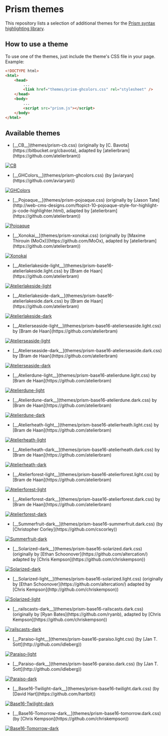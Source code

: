 # Prism themes

This repository lists a selection of additional themes for the [Prism syntax highlighting library](http://prismjs.com/).

## How to use a theme

To use one of the themes, just include the theme's CSS file in your page. Example:

```html
<!DOCTYPE html>
<html>
    <head>
        ...
        <link href="themes/prism-ghcolors.css" rel="stylesheet" />
    </head>
    <body>
        ...
        <script src="prism.js"></script>
    </body>
</html>
```

## Available themes

* <p>[__CB__](themes/prism-cb.css) (originally by [C. Bavota](https://bitbucket.org/cbavota), adapted by [atelierbram](https://github.com/atelierbram))<br />
[![CB](screenshots/prism-cb.png)](themes/prism-cb.css)</p>
* <p>[__GHColors__](themes/prism-ghcolors.css) (by [aviaryan](https://github.com/aviaryan))<br />
[![GHColors](screenshots/prism-ghcolors.png)](themes/prism-ghcolors.css)</p>
* <p>[__Pojoaque__](themes/prism-pojoaque.css) (originally by [Jason Tate](http://web-cms-designs.com/ftopict-10-pojoaque-style-for-highlight-js-code-highlighter.html), adapted by [atelierbram](https://github.com/atelierbram))<br />
[![Pojoaque](screenshots/prism-pojoaque.png)](themes/prism-pojoaque.css)</p>
* <p>[__Xonokai__](themes/prism-xonokai.css) (originally by [Maxime Thirouin (MoOx)](https://github.com/MoOx), adapted by [atelierbram](https://github.com/atelierbram))<br />
[![Xonokai](screenshots/prism-xonokai.png)](themes/prism-xonokai.css)</p>
* <p>[__Atelierlakeside-light__](themes/prism-base16-atelierlakeside.light.css) by [Bram de Haan](https://github.com/atelierbram)<br />
[![Atelierlakeside-light](screenshots/prism-atelierlakeside-light.png)](themes/prism-base16-atelierlakeside.light.css)</p>
* <p>[__Atelierlakeside-dark__](themes/prism-base16-atelierlakeside.dark.css) by [Bram de Haan](https://github.com/atelierbram)<br />
[![Atelierlakeside-dark](screenshots/prism-atelierlakeside-dark.png)](themes/prism-base16-atelierlakeside.dark.css)</p>
* <p>[__Atelierseaside-light__](themes/prism-base16-atelierseaside.light.css) by [Bram de Haan](https://github.com/atelierbram)<br />
[![Atelierseaside-light](screenshots/prism-atelierseaside-light.png)](themes/prism-base16-atelierseaside.light.css)</p>
* <p>[__Atelierseaside-dark__](themes/prism-base16-atelierseaside.dark.css) by [Bram de Haan](https://github.com/atelierbram)<br />
[![Atelierseaside-dark](screenshots/prism-atelierseaside-dark.png)](themes/prism-base16-atelierseaside.dark.css)</p>
* <p>[__Atelierdune-light__](themes/prism-base16-atelierdune.light.css) by [Bram de Haan](https://github.com/atelierbram)<br />
[![Atelierdune-light](screenshots/prism-atelierdune-light.png)](themes/prism-base16-atelierdune.light.css)</p>
* <p>[__Atelierdune-dark__](themes/prism-base16-atelierdune.dark.css) by [Bram de Haan](https://github.com/atelierbram)<br />
[![Atelierdune-dark](screenshots/prism-atelierdune-dark.png)](themes/prism-base16-atelierdune.dark.css)</p>
* <p>[__Atelierheath-light__](themes/prism-base16-atelierheath.light.css) by [Bram de Haan](https://github.com/atelierbram)<br />
[![Atelierheath-light](screenshots/prism-atelierheath-light.png)](themes/prism-base16-atelierheath.light.css)</p>
* <p>[__Atelierheath-dark__](themes/prism-base16-atelierheath.dark.css) by [Bram de Haan](https://github.com/atelierbram)<br />
[![Atelierheath-dark](screenshots/prism-atelierheath-dark.png)](themes/prism-base16-atelierheath.dark.css)</p>
* <p>[__Atelierforest-light__](themes/prism-base16-atelierforest.light.css) by [Bram de Haan](https://github.com/atelierbram)<br />
[![Atelierforest-light](screenshots/prism-atelierforest-light.png)](themes/prism-base16-atelierforest.light.css)</p>
* <p>[__Atelierforest-dark__](themes/prism-base16-atelierforest.dark.css) by [Bram de Haan](https://github.com/atelierbram)<br />
[![Atelierforest-dark](screenshots/prism-atelierforest-dark.png)](themes/prism-base16-atelierforest.dark.css)</p>
* <p>[__Summerfruit-dark__](themes/prism-base16-summerfruit.dark.css) (by [Christopher Corley](https://github.com/cscorley))<br />
[![Summerfruit-dark](screenshots/prism-summerfruit-dark.png)](themes/prism-base16-summerfruit.dark.css)</p>
* <p>[__Solarized-dark__](themes/prism-base16-solarized.dark.css) (originally by [Ethan Schoonover](https://github.com/altercation/) adapted by [Chris Kempson](https://github.com/chriskempson))<br />
[![Solarized-dark](screenshots/prism-solarized-dark.png)](themes/prism-base16-solarized.dark.css)</p>
* <p>[__Solarized-light__](themes/prism-base16-solarized.light.css) (originally by [Ethan Schoonover](https://github.com/altercation/) adapted by [Chris Kempson](http://github.com/chriskempson))<br />
[![Solarized-light](screenshots/prism-solarized-light.png)](themes/prism-base16-solarized.light.css)</p>
* <p>[__railscasts-dark__](themes/prism-base16-railscasts.dark.css) (originally by [Ryan Bates](https://github.com/ryanb), adapted by [Chris Kempson](https://github.com/chriskempson))<br />
[![railscasts-dark](screenshots/prism-railscasts-dark.png)](themes/prism-base16-railscasts.dark.css)</p>
* <p>[__Paraiso-light__](themes/prism-base16-paraiso.light.css) (by [Jan T. Sott](http://github.com/idleberg))<br />
[![Paraiso-light](screenshots/prism-paraiso-light.png)](themes/prism-base16-paraiso.light.css)</p>
* <p>[__Paraiso-dark__](themes/prism-base16-paraiso.dark.css) (by [Jan T. Sott](http://github.com/idleberg))<br />
[![Paraiso-dark](screenshots/prism-paraiso-dark.png)](themes/prism-base16-paraiso.dark.css)</p>
 * <p>[__Base16-Twilight-dark__](themes/prism-base16-twilight.dark.css) (by [David Hart](https://github.com/hartbit))<br />
[![Base16-Twilight-dark](screenshots/prism-base16-twilight-dark.png)](themes/prism-base16-twilight.dark.css)</p>
* <p>[__Base16-Tomorrow-dark__](themes/prism-base16-tomorrow.dark.css) (by [Chris Kempson](https://github.com/chriskempson))<br />
[![Base16-Tomorrow-dark](screenshots/prism-base16-tomorrow-dark.png)](themes/prism-base16-tomorrow.dark.css)</p>
